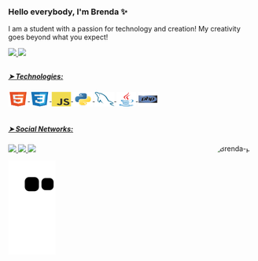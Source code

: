### Hello everybody, I'm Brenda ✨
I am a student with a passion for technology and creation! My creativity goes beyond what you expect!

<div>
  <a href="https://github.com/BSantiago07">
  <img height="180em"  src="https://github-readme-stats.vercel.app/api?username=BSantiago07&show_icons=true&theme=radical&include_all_commits=true&count_private=true"/>
  <img height="188em" src="https://github-readme-stats.vercel.app/api/top-langs/?username=BSantiago07&layout=compact&langs_count=16&theme=radical"/>
</div>
  
  ##
  
<div style="display: inline_block">
  <h5>➤ Technologies: </h5>
  <img align="center" alt="Brenda-HTML" height="30" width="40" src="https://raw.githubusercontent.com/devicons/devicon/master/icons/html5/html5-original.svg">
  <img align="center" alt="Brenda-CSS" height="30" width="40" src="https://raw.githubusercontent.com/devicons/devicon/master/icons/css3/css3-original.svg">
  <img align="center" alt="Brenda-JS" height="30" width="40" src="https://raw.githubusercontent.com/devicons/devicon/master/icons/javascript/javascript-original.svg">
  <img align="center" alt="Brenda-JS" height="30" width="40" src="https://raw.githubusercontent.com/devicons/devicon/master/icons/python/python-original.svg">
  <img align="center" alt="Brenda-JS" height="30" width="40" src="https://raw.githubusercontent.com/devicons/devicon/master/icons/mysql/mysql-original.svg">
  <img align="center" alt="Brenda-JS" height="30" width="40" src="https://raw.githubusercontent.com/devicons/devicon/master/icons/java/java-original.svg">
  <img align="center" alt="Brenda-JS" height="30" width="40" src="https://raw.githubusercontent.com/devicons/devicon/master/icons/php/php-original.svg">
</div>

<br>

<div>
  <h5>➤ Social Networks: </h5>
  <a href="mailto:brendamirelle@gmail.com"> <img src="https://img.shields.io/badge/-gmail-%23333?style=for-the-badge&logo=gmail&logoColor=white" target="_blank"> </a>
  <a href="https://www.linkedin.com/in/brenda-santiago-90a263203/" target="_blank"><img src="https://img.shields.io/badge/LinkedIn-0077B5?style=for-the-badge&logo=linkedin&logoColor=white" target="_blank"> </a>
  <a href="https://www.instagram.com/bsantiago.css/" target="_blank"><img src="https://img.shields.io/badge/Instagram-E4405F?style=for-the-badge&logo=instagram&logoColor=white" target="_blank"> </a>
    <img align="right" alt="Brenda-pic" height="280" style="border-radius:50px;" src="https://i.pinimg.com/originals/ba/78/cb/ba78cbd1a0ebb8a81aa72f871a1f8222.png">
</div>

![Snake animation](https://github.com/BSantiago07/BSantiago07/blob/output/github-contribution-grid-snake.svg)
